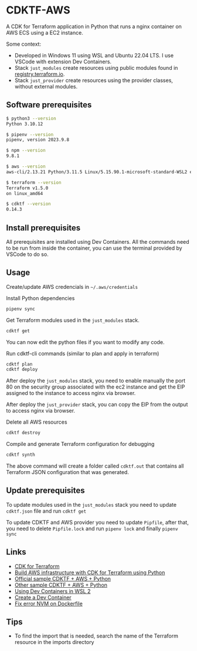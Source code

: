 # CDKTF-AWS

A CDK for Terraform application in Python that runs a nginx container on AWS ECS using a EC2 instance.

Some context:
- Developed in Windows 11 using WSL and Ubuntu 22.04 LTS. I use VSCode with extension Dev Containers.
- Stack `just_modules` create resources using public modules found in [registry.terraform.io](https://registry.terraform.io/).
- Stack `just_provider` create resources using the provider classes, without external modules.

## Software prerequisites

```bash
$ python3 --version
Python 3.10.12

$ pipenv --version
pipenv, version 2023.9.8

$ npm --version
9.8.1

$ aws --version
aws-cli/2.13.21 Python/3.11.5 Linux/5.15.90.1-microsoft-standard-WSL2 exe/x86_64.ubuntu.22 prompt/off

$ terraform --version
Terraform v1.5.0
on linux_amd64

$ cdktf --version
0.14.3
```

## Install prerequisites

All prerequisites are installed using Dev Containers. All the commands need to be run from inside the container, you can use the terminal provided by VSCode to do so.

## Usage

Create/update AWS credencials in `~/.aws/credentials`

Install Python dependencies

```bash
pipenv sync
```

Get Terraform modules used in the `just_modules` stack.

```bash
cdktf get
```

You can now edit the python files if you want to modify any code.

Run cdktf-cli commands (similar to plan and apply in terraform)

```bash
cdktf plan
cdktf deploy
```

After deploy the `just_modules` stack, you need to enable manually the port 80 on the security group associated with the ec2 instance and get the EIP assigned to the instance to access nginx via browser.

After deploy the `just_provider` stack, you can copy the EIP from the output to access nginx via browser.

Delete all AWS resources

```bash
cdktf destroy
```

Compile and generate Terraform configuration for debugging

```bash
cdktf synth
```

The above command will create a folder called `cdktf.out` that contains all Terraform JSON configuration that was generated.

## Update prerequisites

To update modules used in the `just_modules` stack you need to update `cdktf.json` file and run `cdktf get`

To update CDKTF and AWS provider you need to update `Pipfile`, after that, you need to delete `Pipfile.lock` and run `pipenv lock` and finally `pipenv sync`

## Links

- [CDK for Terraform](https://www.terraform.io/cdktf)
- [Build AWS infrastructure with CDK for Terraform using Python](https://developer.hashicorp.com/terraform/tutorials/cdktf/cdktf-build)
- [Official sample CDKTF + AWS + Python](https://github.com/hashicorp/terraform-cdk/tree/524d63fb09b9fb9244d588018fb6267011c41cf0/examples/python/aws)
- [Other sample CDKTF + AWS + Python](https://github.com/celeguim/cdktf-aws-python/tree/ac02109830b11512f54ee1a6d40a54598ac38ca8)
- [Using Dev Containers in WSL 2](https://code.visualstudio.com/blogs/2020/07/01/containers-wsl)
- [Create a Dev Container](https://code.visualstudio.com/docs/devcontainers/create-dev-container)
- [Fix error NVM on Dockerfile](https://stackoverflow.com/a/28390848)

## Tips

- To find the import that is needed, search the name of the Terraform resource in the imports directory
